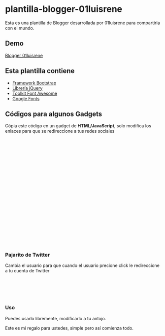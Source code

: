 # plantilla-blogger-01luisrene
Esta es una plantilla de Blogger desarrollada por 01luisrene para compartirla con el mundo.
<h2>Demo</h2>
<a href="http://www.01luisrene.blogspot.pe" target="_blank">Blogger 01luisrene</a>
<h2>Esta plantilla contiene</h2>
<ul>
 <li><a href="http://getbootstrap.com/" target="_blank">Framework Bootstrap</li>
  <li><a href="https://jquery.com/download/" target="_blank">Librería jQuery</li>
  <li><a href="https://fortawesome.github.io/Font-Awesome/" target="_blank">Toolkit Font Awesome</a></li>
  <li><a href="https://www.google.com/fonts" target="_blank">Google Fonts</a></li>
</ul>

<h2>Códigos para algunos Gadgets</h2>
<p>Cópia este código en un gadget de <strong>HTML/JavaScript</strong>, solo modifica los enlaces para que se redireccione a tus redes sociales</p>
<code>
<pre>
<div class="redes-sociales">
<a class="facebook" href="https://es-la.facebook.com/01luisrene" target="_blank">
<i class="fa fa-facebook-official"></i>
</a>

<a class="twitter" href="https://twitter.com/01luisrene" target="_blank">
<i class="fa fa-twitter-square"></i>
</a>

<a class="youtube" href="https://www.youtube.com/user/01luisrene" target="_blank">
<i class="fa fa-youtube-square"></i>
</a>

<a class="google" href="https://plus.google.com/+01LuisRene/posts" target="_blank">
<i class="fa fa-google-plus-square"></i>
</a>

<a class="github"  href="https://github.com/01luisrene" target="_blank">
<i class="fa fa-github-square"></i>
</a>
</div>
</pre>
</code>

<h3>Pajarito de Twitter</h3>
<p>Cambia el usuario para que cuando el usuario precione click le redireccione a tu cuenta de Twitter</p>

<pre>
<script src="https://db.tt/tJaro9ju" type="text/javascript"></script>
<script type="text/javascript">
var birdSprite='https://db.tt/dloFq76W';
var targetElems=new Array('img','hr','table','td','div','input','textarea','button','select','ul','ol','li','h1','h2','h3','h4','p','code','object','a','b','strong','span');
var twitterAccount = 'http://twitter.com/01luisrene';
var twitterThisText ='';
tripleflapInit();
</script>
</pre>

<h3>Uso</h3>
<p>Puedes usarlo libremente, modificarlo a tu antojo.</p>
<p>Este es mi regalo para ustedes, simple pero así comienza todo.</p>

